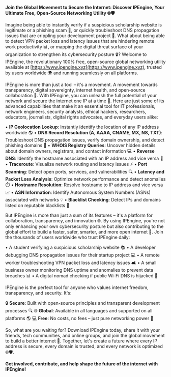 **Join the Global Movement to Secure the Internet: Discover IPEngine, Your Ultimate Free, Open-Source Networking Utility 🌐🛡️**

Imagine being able to instantly verify if a suspicious scholarship website is legitimate or a phishing scam 🚨, or quickly troubleshoot DNS propagation issues that are crippling your development project 🔩. What about being able to detect VPN packet loss and latency issues that are hindering remote work productivity 📊, or mapping the digital threat surface of your organization to strengthen its cybersecurity posture 🔒? Welcome to IPEngine, the revolutionary 100% free, open-source global networking utility available at [https://www.ipengine.xyz](https://www.ipengine.xyz), trusted by users worldwide 🌍 and running seamlessly on all platforms.

IPEngine is more than just a tool – it's a movement. A movement towards transparency, digital sovereignty, internet health, and open-source collaboration 🔗. With IPEngine, you can unleash the full potential of your network and secure the internet one IP at a time 🚀. Here are just some of its advanced capabilities that make it an essential tool for IT professionals, network engineers, security analysts, ethical hackers, researchers, educators, journalists, digital rights advocates, and everyday users alike:

• **IP Geolocation Lookup**: Instantly identify the location of any IP address worldwide 🌎
• **DNS Record Resolution (A, AAAA, CNAME, MX, NS, TXT)**: Troubleshoot DNS propagation issues, verify domain ownership, and detect phishing domains 🔑
• **WHOIS Registry Queries**: Uncover hidden details about domain owners, registrars, and contact information 💻
• **Reverse DNS**: Identify the hostname associated with an IP address and vice versa 🤔
• **Traceroute**: Visualize network routing and latency issues ⚡️
• **Port Scanning**: Detect open ports, services, and vulnerabilities 🔍
• **Latency and Packet Loss Analysis**: Optimize network performance and detect anomalies ⏱️
• **Hostname Resolution**: Resolve hostname to IP address and vice versa 📈
• **ASN Information**: Identify Autonomous System Numbers (ASNs) associated with networks 💡
• **Blacklist Checking**: Detect IPs and domains listed on reputable blacklists 🔴

But IPEngine is more than just a sum of its features – it's a platform for collaboration, transparency, and innovation 🌐. By using IPEngine, you're not only enhancing your own cybersecurity posture but also contributing to the global effort to build a faster, safer, smarter, and more open internet 🔑. Join the thousands of users worldwide who trust IPEngine daily:

• A student verifying a suspicious scholarship website 📚
• A developer debugging DNS propagation issues for their startup project 💻
• A remote worker troubleshooting VPN packet loss and latency issues 🛋️
• A small business owner monitoring DNS uptime and anomalies to prevent data breaches 📊
• A digital nomad checking if public Wi-Fi DNS is hijacked 🌟

IPEngine is the perfect tool for anyone who values internet freedom, transparency, and security. It's:

🔒 **Secure**: Built with open-source principles and transparent development processes 🔍
🌐 **Global**: Available in all languages and supported on all platforms 🌎
💻 **Free**: No costs, no fees – just pure networking power 🚀

So, what are you waiting for? Download IPEngine today, share it with your friends, tech communities, and online groups, and join the global movement to build a better internet 🔗. Together, let's create a future where every IP address is secure, every domain is trusted, and every network is optimized 🌐🛡️.

**Get involved, contribute, and help shape the future of the internet with IPEngine!**